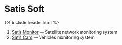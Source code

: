 # Satis Soft
{% include header.html %} 
1. [Satis Monitor](monitor.html) &mdash; Satellite network monitoring system
1. [Satis Cars](cars.html) &mdash; Vehicles monitoring system

